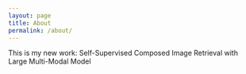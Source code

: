 ```yaml
---
layout: page
title: About
permalink: /about/
---
```


This is my new work: Self-Supervised Composed Image Retrieval with Large Multi-Modal Model [](https:/lulubots.github.io/files/SSCIR.pdf)


